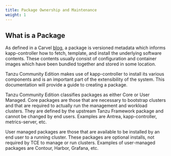 ```yaml
---
title: Package Ownership and Maintenance
weight: 1
---
```


## What is a Package

As defined in a Carvel [blog](https://carvel.dev/blog/introduction-to-carvel-package-manager-for-kubernetes/), a package is versioned metadata which informs kapp-controller how to fetch, template, and install the underlying software contents. These contents usually consist of configuration and container images which have been bundled together and stored in some location.

Tanzu Community Edition makes use of kapp-controller to install its various components and is an important part of the extensibility of the system. This documentation will provide a guide to creating a package.

Tanzu Community Edition classifies packages as either Core or User Managed. Core packages are those that are necessary to bootstrap clusters and that are required to actually run the management and workload clusters. They are defined by the upstream Tanzu Framework package and cannot be changed by end users. Examples are Antrea, kapp-controller, metrics-server, etc.

User managed packages are those that are available to be installed by an end user to a running cluster. These packages are optional installs, not required by TCE to manage or run clusters. Examples of user-managed packages are Contour, Harbor, Grafana, etc.
